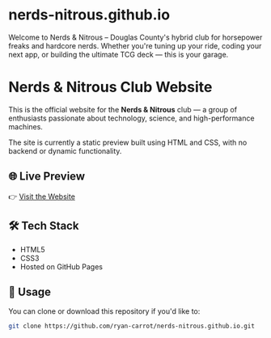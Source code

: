 # nerds-nitrous.github.io

Welcome to Nerds & Nitrous – Douglas County's hybrid club for horsepower freaks and hardcore nerds. Whether you're tuning up your ride, coding your next app, or building the ultimate TCG deck — this is your garage.

# Nerds & Nitrous Club Website

This is the official website for the **Nerds & Nitrous** club — a group of enthusiasts passionate about technology, science, and high-performance machines.

The site is currently a static preview built using HTML and CSS, with no backend or dynamic functionality.

## 🌐 Live Preview

👉 [Visit the Website](https://ryan-carrot.github.io/nerds-nitrous.github.io/)

## 🛠️ Tech Stack

- HTML5
- CSS3
- Hosted on GitHub Pages

## 📁 Usage

You can clone or download this repository if you'd like to:

```bash
git clone https://github.com/ryan-carrot/nerds-nitrous.github.io.git
```
